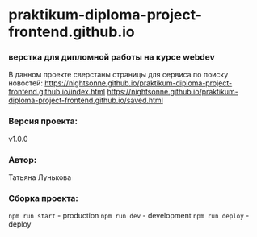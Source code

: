 # praktikum-diploma-project-frontend.github.io

### верстка для дипломной работы на курсе webdev
В данном проекте сверстаны страницы для сервиса по поиску новостей:
https://nightsonne.github.io/praktikum-diploma-project-frontend.github.io/index.html
https://nightsonne.github.io/praktikum-diploma-project-frontend.github.io/saved.html

### Версия проекта:
v1.0.0

### Автор:
Татьяна Лунькова

### Сборка проекта:
`npm run start` - production
`npm run dev` - development
`npm run deploy` - deploy
